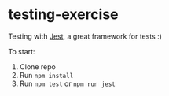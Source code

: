 # testing-exercise

Testing with [Jest](https://jestjs.io/pt-BR/), a great framework for tests :)

To start:

1. Clone repo
2. Run `npm install`
3. Run `npm test` or `npm run jest`
